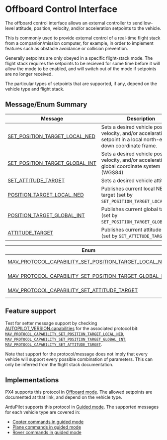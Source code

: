 # Offboard Control Interface

The offboard control interface allows an external controller to send low-level attitude, position, velocity, and/or acceleration setpoints to the vehicle.

This is commonly used to provide external control of a real-time flight stack from a companion/mission computer, for example, in order to implement features such as obstacle avoidance or collision prevention.

Generally setpoints are only obeyed in a specific flight-stack mode.
The flight stack requires the setpoints to be recieved for some time before it will allow the mode to be enabled, and will switch out of the mode if setpoints are no longer received.

The particular types of setpoints that are supported, if any, depend on the vehicle type and flight stack.

## Message/Enum Summary

| Message                                                                                                                                                                                                               | Description                                                                                                                          |
| --------------------------------------------------------------------------------------------------------------------------------------------------------------------------------------------------------------------- | ------------------------------------------------------------------------------------------------------------------------------------ |
| <a id="SET_POSITION_TARGET_LOCAL_NED"></a>[SET_POSITION_TARGET_LOCAL_NED](../messages/common.md#SET_POSITION_TARGET_LOCAL_NED)    | Sets a desired vehicle position, velocity, and/or accelaration setpoint in a local north-east-down coordinate frame. |
| <a id="SET_POSITION_TARGET_GLOBAL_INT"></a>[SET_POSITION_TARGET_GLOBAL_INT](../messages/common.md#SET_POSITION_TARGET_GLOBAL_INT) | Sets a desired vehicle position, velocity, and/or acceleration in a global coordinate system (WGS84)              |
| <a id="SET_ATTITUDE_TARGET"></a>[SET_ATTITUDE_TARGET](../messages/common.md#SET_ATTITUDE_TARGET)                                                                            | Sets a desired vehicle attitude.                                                                                     |
| <a id="POSITION_TARGET_LOCAL_NED"></a>[POSITION_TARGET_LOCAL_NED](../messages/common.md#POSITION_TARGET_LOCAL_NED)                                     | Publishes current local NED target (set by `SET_POSITION_TARGET_LOCAL_NED`).                      |
| <a id="POSITION_TARGET_GLOBAL_INT"></a>[POSITION_TARGET_GLOBAL_INT](../messages/common.md#POSITION_TARGET_GLOBAL_INT)                                  | Publishes current global target (set by `SET_POSITION_TARGET_GLOBAL_INT`).                        |
| <a id="ATTITUDE_TARGET"></a>[ATTITUDE_TARGET](../messages/common.md#ATTITUDE_TARGET)                                                                                                             | Publishes current attitude target (set by `SET_ATTITUDE_TARGET`).                                 |

| Enum                                                                                                                                                                                                                                                                                                                                                         | Description                                                                                                                                              |
| ------------------------------------------------------------------------------------------------------------------------------------------------------------------------------------------------------------------------------------------------------------------------------------------------------------------------------------------------------------ | -------------------------------------------------------------------------------------------------------------------------------------------------------- |
| <a id="MAV_PROTOCOL_CAPABILITY_SET_POSITION_TARGET_LOCAL_NED"></a>[MAV_PROTOCOL_CAPABILITY_SET_POSITION_TARGET_LOCAL_NED](../messages/common.md#MAV_PROTOCOL_CAPABILITY_SET_POSITION_TARGET_LOCAL_NED)    | Flight stack supports SET_POSITION_TARGET_LOCAL_NED. |
| <a id="MAV_PROTOCOL_CAPABILITY_SET_POSITION_TARGET_GLOBAL_INT"></a>[MAV_PROTOCOL_CAPABILITY_SET_POSITION_TARGET_GLOBAL_INT](../messages/common.md#MAV_PROTOCOL_CAPABILITY_SET_POSITION_TARGET_GLOBAL_INT) | Flight stack supports SET_POSITION_TARGET_LOCAL_NED. |
| <a id="MAV_PROTOCOL_CAPABILITY_SET_ATTITUDE_TARGET"></a>[MAV_PROTOCOL_CAPABILITY_SET_ATTITUDE_TARGET](../messages/common.md#MAV_PROTOCOL_CAPABILITY_SET_ATTITUDE_TARGET)                                                                            | Flight stack supports SET_ATTITUDE_TARGET.                                                     |

## Feature support

Test for setter message support by checking [AUTOPILOT_VERSION.capabilities](../messages/common.md#AUTOPILOT_VERSION) for the associated protocol bit: [`MAV_PROTOCOL_CAPABILITY_SET_POSITION_TARGET_LOCAL_NED`](#MAV_PROTOCOL_CAPABILITY_SET_POSITION_TARGET_LOCAL_NED), [`MAV_PROTOCOL_CAPABILITY_SET_POSITION_TARGET_GLOBAL_INT`](#MAV_PROTOCOL_CAPABILITY_SET_POSITION_TARGET_GLOBAL_INT), [`MAV_PROTOCOL_CAPABILITY_SET_ATTITUDE_TARGET`](#MAV_PROTOCOL_CAPABILITY_SET_ATTITUDE_TARGET).

Note that support for the protocol/message does not imply that every vehicle will support every possible combination of parameters.
This can only be inferred from the flight stack documentation.

## Implementations

PX4 supports this protocol in [Offboard mode](https://docs.px4.io/main/en/flight_modes/offboard.html#mavlink-messages).
The allowed setpoints are documented at that link, and depend on the vehicle type.

ArduPilot supports this protocol in [Guided mode](https://ardupilot.org/copter/docs/ac2_guidedmode.html).
The supported messages for each vehicle type are covered in:

- [Copter commands in guided mode](https://ardupilot.org/dev/docs/copter-commands-in-guided-mode.html)
- [Plane commands in guided mode](https://ardupilot.org/dev/docs/plane-commands-in-guided-mode.html)
- [Rover commands in guided mode](https://ardupilot.org/dev/docs/mavlink-rover-commands.html)
